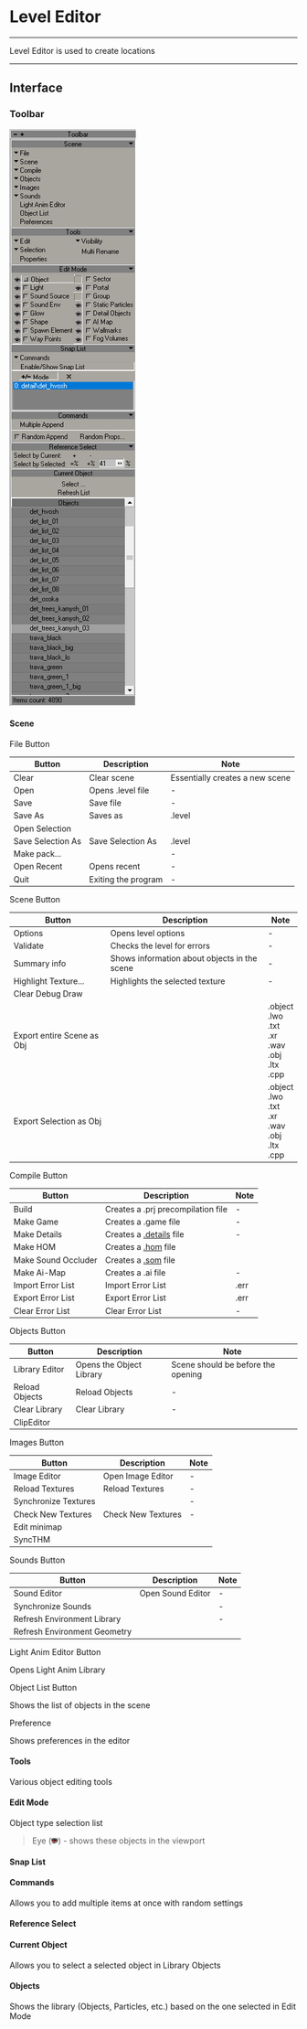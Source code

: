 # Level Editor

___

Level Editor is used to create locations

___

## Interface

### Toolbar

![toolbar centered](sdk-image/toolbar-level-editor.png)

#### Scene

File Button

| Button | Description | Note |
---|---|---|
| Clear | Clear scene | Essentially creates a new scene |
| Open | Opens .level file | - |
| Save | Save file | - |
| Save As | Saves as | .level |
| Open Selection |  |  |
| Save Selection As | Save Selection As | .level |
| Make pack... |  | - |
| Open Recent | Opens recent | - |
| Quit | Exiting the program | - |

Scene Button

| Button | Description | Note |
---|---|---|
| Options | Opens level options | - |
| Validate | Checks the level for errors | - |
| Summary info | Shows information about objects in the scene | - |
| Highlight Texture... | Highlights the selected texture | - |
| Clear Debug Draw |  |  |
| Export entire Scene as Obj |  | .object<br> .lwo<br> .txt<br> .xr<br> .wav<br> .obj<br> .ltx<br> .cpp |
| Export Selection as Obj |  | .object<br> .lwo<br> .txt<br> .xr<br> .wav<br> .obj<br> .ltx<br> .cpp |

Compile Button

| Button | Description | Note |
---|---|---|
| Build | Creates a .prj precompilation file | - |
| Make Game | Creates a .game file | - |
| Make Details | Creates a [.details](../main-folders-and-files/file-formats/detals.md) file | - |
| Make HOM | Creates a [.hom](../main-folders-and-files/file-formats/hom.md) file |  |
| Make Sound Occluder | Creates a [.som](../main-folders-and-files/file-formats/som.md) file |  |
| Make Ai-Map | Creates a .ai file | - |
| Import Error List | Import Error List | .err |
| Export Error List | Export Error List | .err |
| Clear Error List | Clear Error List | - |

Objects Button

| Button | Description | Note |
---|---|---|
| Library Editor | Opens the Object Library | Scene should be before the opening |
| Reload Objects | Reload Objects | - |
| Clear Library | Clear Library | - |
| ClipEditor |  |  |

Images Button

| Button | Description | Note |
---|---|---|
| Image Editor | Open Image Editor | - |
| Reload Textures | Reload Textures | - |
| Synchronize Textures |  | - |
| Check New Textures | Check New Textures | - |
| Edit minimap |  |  |
| SyncTHM |  |  |

Sounds Button

| Button | Description | Note |
---|---|---|
| Sound Editor | Open Sound Editor | - |
| Synchronize Sounds |  | - |
| Refresh Environment Library |  | - |
| Refresh Environment Geometry |  |  |

Light Anim Editor Button

Opens Light Anim Library

Object List Button

Shows the list of objects in the scene

Preference

Shows preferences in the editor

#### Tools

Various object editing tools

#### Edit Mode

Object type selection list

>Eye (![eye](sdk-image/sdk-icons/eye.bmp)) - shows these objects in the viewport

#### Snap List

#### Commands

Allows you to add multiple items at once with random settings

#### Reference Select

#### Current Object

Allows you to select a selected object in Library Objects

#### Objects

Shows the library (Objects, Particles, etc.) based on the one selected in Edit Mode